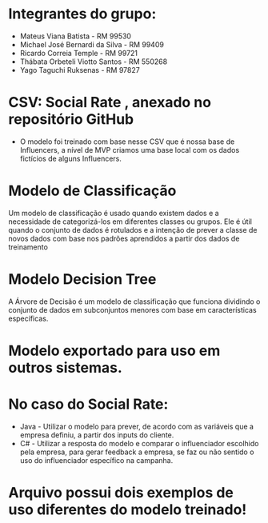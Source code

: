 # Integrantes do grupo:

- Mateus Viana Batista - RM 99530
- Michael José Bernardi da Silva - RM 99409
- Ricardo Correia Temple - RM 99721
- Thábata Orbeteli Viotto Santos - RM 550268
- Yago Taguchi Ruksenas - RM 97827

# CSV: Social Rate , anexado no repositório GitHub
- O modelo foi treinado com base nesse CSV que é nossa base de Influencers, a nível de MVP criamos uma base local com os dados fictícios de alguns Influencers.

# Modelo de Classificação
Um modelo de classificação é usado quando existem dados e a necessidade de categorizá-los em diferentes classes ou grupos. 
Ele é útil quando o conjunto de dados é rotulados e a intenção de prever a classe de novos dados com base nos padrões aprendidos a partir dos dados de treinamento

# Modelo Decision Tree
A Árvore de Decisão é um modelo de classificação que funciona dividindo o conjunto de dados em subconjuntos menores com base em características específicas.

# Modelo exportado para uso em outros sistemas. 
# No caso do Social Rate:
*   Java - Utilizar o modelo para prever, de acordo com as variáveis que a empresa definiu, a partir dos inputs do cliente.
*   C# - Utilizar a resposta do modelo e comparar o influenciador escolhido pela empresa, para gerar feedback a empresa, se faz ou não sentido o uso do influenciador específico na campanha.
# Arquivo possui dois exemplos de uso diferentes do modelo treinado!
